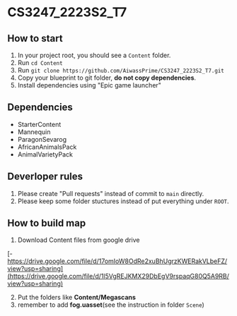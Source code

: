 # CS3247_2223S2_T7
## How to start
1. In your project root, you should see a `Content` folder.
2. Run `cd Content`
3. Run `git clone https://github.com/AiwassPrime/CS3247_2223S2_T7.git`
4. Copy your blueprint to git folder, **do not copy dependencies**.
5. Install dependencies using "Epic game launcher"
## Dependencies
- StarterContent
- Mannequin
- ParagonSevarog
- AfricanAnimalsPack
- AnimalVarietyPack
## Deverloper rules
1. Please create "Pull requests" instead of commit to `main` directly.
2. Please keep some folder stuctures instead of put everything under `ROOT`.

## How to build map 
1. Download Content files from google drive

[- https://drive.google.com/file/d/17omIoW8OdRe2xuBhUgrzKWERakVLbeFZ/view?usp=sharing](https://drive.google.com/file/d/1l5VgREJKMX29DbEgV9rspaqG80Q5A9RB/view?usp=sharing)

2. Put the folders like **Content/Megascans**
3. remember to add **fog.uasset**(see the instruction in folder `Scene`)
